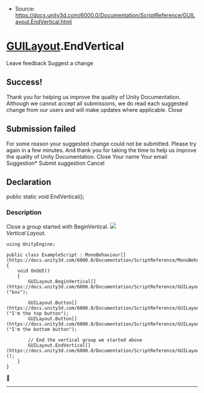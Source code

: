 * Source: https://docs.unity3d.com/6000.0/Documentation/ScriptReference/GUILayout.EndVertical.html

#  [GUILayout](https://docs.unity3d.com/6000.0/Documentation/ScriptReference/GUILayout.html).EndVertical
Leave feedback
Suggest a change
## Success!
Thank you for helping us improve the quality of Unity Documentation. Although we cannot accept all submissions, we do read each suggested change from our users and will make updates where applicable.
Close
## Submission failed
For some reason your suggested change could not be submitted. Please <a>try again</a> in a few minutes. And thank you for taking the time to help us improve the quality of Unity Documentation.
Close
Your name Your email Suggestion* Submit suggestion
Cancel
## Declaration
public static void EndVertical(); 
### Description
Close a group started with BeginVertical.
![](https://docs.unity3d.com/6000.0/Documentation/StaticFiles/ScriptRefImages/GUILayoutVertical.png)   
_Vertical Layout._
```
using UnityEngine;  
  
public class ExampleScript : MonoBehaviour[](https://docs.unity3d.com/6000.0/Documentation/ScriptReference/MonoBehaviour.html)
{
    void OnGUI()
    {
        GUILayout.BeginVertical[](https://docs.unity3d.com/6000.0/Documentation/ScriptReference/GUILayout.BeginVertical.html)("box");  
  
        GUILayout.Button[](https://docs.unity3d.com/6000.0/Documentation/ScriptReference/GUILayout.Button.html)("I'm the top button");
        GUILayout.Button[](https://docs.unity3d.com/6000.0/Documentation/ScriptReference/GUILayout.Button.html)("I'm the bottom button");  
  
        // End the vertical group we started above
        GUILayout.EndVertical[](https://docs.unity3d.com/6000.0/Documentation/ScriptReference/GUILayout.EndVertical.html)();
    }
}

```

* * *
